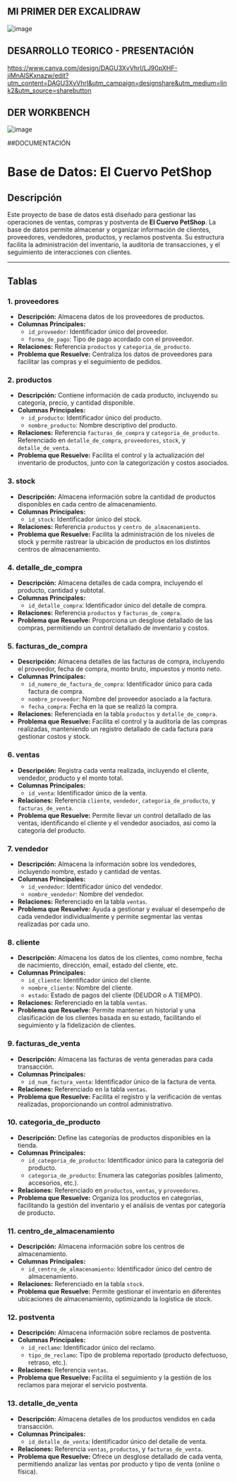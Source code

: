 ## MI PRIMER DER EXCALIDRAW
![image](https://github.com/user-attachments/assets/cc01f4a4-3acf-404a-af70-6036922d2a7e)


## DESARROLLO TEORICO - PRESENTACIÓN
https://www.canva.com/design/DAGU3XvVhrI/LJ90pXHF-jiMnAlSKxnazw/edit?utm_content=DAGU3XvVhrI&utm_campaign=designshare&utm_medium=link2&utm_source=sharebutton

## DER WORKBENCH 
![image](https://github.com/user-attachments/assets/8501eac6-c2a7-449c-9d16-d58ab83fa9d5)

##DOCUMENTACIÓN
# Base de Datos: El Cuervo PetShop

## Descripción
Este proyecto de base de datos está diseñado para gestionar las operaciones de ventas, compras y postventa de **El Cuervo PetShop**. La base de datos permite almacenar y organizar información de clientes, proveedores, vendedores, productos, y reclamos postventa. Su estructura facilita la administración del inventario, la auditoría de transacciones, y el seguimiento de interacciones con clientes.

---

## Tablas
### 1. **proveedores**
   - **Descripción:** Almacena datos de los proveedores de productos.
   - **Columnas Principales:**
     - `id_proveedor`: Identificador único del proveedor.
     - `forma_de_pago`: Tipo de pago acordado con el proveedor.
   - **Relaciones:** Referencia `productos` y `categoria_de_producto`.
   - **Problema que Resuelve:** Centraliza los datos de proveedores para facilitar las compras y el seguimiento de pedidos.

### 2. **productos**
   - **Descripción:** Contiene información de cada producto, incluyendo su categoría, precio, y cantidad disponible.
   - **Columnas Principales:**
     - `id_producto`: Identificador único del producto.
     - `nombre_producto`: Nombre descriptivo del producto.
   - **Relaciones:** Referencia `facturas_de_compra` y `categoria_de_producto`. Referenciado en `detalle_de_compra`, `proveedores`, `stock`, y `detalle_de_venta`.
   - **Problema que Resuelve:** Facilita el control y la actualización del inventario de productos, junto con la categorización y costos asociados.

### 3. **stock**
   - **Descripción:** Almacena información sobre la cantidad de productos disponibles en cada centro de almacenamiento.
   - **Columnas Principales:**
     - `id_stock`: Identificador único del stock.
   - **Relaciones:** Referencia `productos` y `centro_de_almacenamiento`.
   - **Problema que Resuelve:** Facilita la administración de los niveles de stock y permite rastrear la ubicación de productos en los distintos centros de almacenamiento.
   
### 4. **detalle_de_compra**
   - **Descripción:** Almacena detalles de cada compra, incluyendo el producto, cantidad y subtotal.
   - **Columnas Principales:**
     - `id_detalle_compra`: Identificador único del detalle de compra.
   - **Relaciones:** Referencia `productos` y `facturas_de_compra`.
   - **Problema que Resuelve:** Proporciona un desglose detallado de las compras, permitiendo un control detallado de inventario y costos.
     
### 5. **facturas_de_compra**
   - **Descripción:** Almacena detalles de las facturas de compra, incluyendo el proveedor, fecha de compra, monto bruto, impuestos y monto neto.
   - **Columnas Principales:**
     - `id_numero_de_factura_de_compra`: Identificador único para cada factura de compra.
     - `nombre_proveedor`: Nombre del proveedor asociado a la factura.
     - `fecha_compra`: Fecha en la que se realizó la compra.
   - **Relaciones:** Referenciada en la tabla `productos` y `detalle_de_compra`.
   - **Problema que Resuelve:** Facilita el control y la auditoría de las compras realizadas, manteniendo un registro detallado de cada factura para gestionar costos y stock.
     
### 6. **ventas**
   - **Descripción:** Registra cada venta realizada, incluyendo el cliente, vendedor, producto y el monto total.
   - **Columnas Principales:**
     - `id_venta`: Identificador único de la venta.
   - **Relaciones:** Referencia `cliente`, `vendedor`, `categoria_de_producto`, y `facturas_de_venta`.
   - **Problema que Resuelve:** Permite llevar un control detallado de las ventas, identificando el cliente y el vendedor asociados, así como la categoría del producto.
     
### 7. **vendedor**
   - **Descripción:** Almacena la información sobre los vendedores, incluyendo nombre, estado y cantidad de ventas.
   - **Columnas Principales:**
     - `id_vendedor`: Identificador único del vendedor.
     - `nombre_vendedor`: Nombre del vendedor.
   - **Relaciones:** Referenciado en la tabla `ventas`.
   - **Problema que Resuelve:** Ayuda a gestionar y evaluar el desempeño de cada vendedor individualmente y permite segmentar las ventas realizadas por cada uno.

### 8. **cliente**
   - **Descripción:** Almacena los datos de los clientes, como nombre, fecha de nacimiento, dirección, email, estado del cliente, etc.
   - **Columnas Principales:**
     - `id_cliente`: Identificador único del cliente.
     - `nombre_cliente`: Nombre del cliente.
     - `estado`: Estado de pagos del cliente (DEUDOR o A TIEMPO).
   - **Relaciones:** Referenciado en la tabla `ventas`.
   - **Problema que Resuelve:** Permite mantener un historial y una clasificación de los clientes basada en su estado, facilitando el seguimiento y la fidelización de clientes.

### 9. **facturas_de_venta**
   - **Descripción:** Almacena las facturas de venta generadas para cada transacción.
   - **Columnas Principales:**
     - `id_num_factura_venta`: Identificador único de la factura de venta.
   - **Relaciones:** Referenciado en la tabla `ventas`.
   - **Problema que Resuelve:** Facilita el registro y la verificación de ventas realizadas, proporcionando un control administrativo.

### 10. **categoria_de_producto**
   - **Descripción:** Define las categorías de productos disponibles en la tienda.
   - **Columnas Principales:**
     - `id_categoria_de_producto`: Identificador único para la categoría del producto.
     - `categoria_de_producto`: Enumera las categorías posibles (alimento, accesorios, etc.).
   - **Relaciones:** Referenciado en `productos`, `ventas`, y `proveedores`.
   - **Problema que Resuelve:** Organiza los productos en categorías, facilitando la gestión del inventario y el análisis de ventas por categoría de producto.

### 11. **centro_de_almacenamiento**
   - **Descripción:** Almacena información sobre los centros de almacenamiento.
   - **Columnas Principales:**
     - `id_centro_de_almacenamiento`: Identificador único del centro de almacenamiento.
   - **Relaciones:** Referenciado en la tabla `stock`.
   - **Problema que Resuelve:** Permite gestionar el inventario en diferentes ubicaciones de almacenamiento, optimizando la logística de stock.

### 12. **postventa**
   - **Descripción:** Almacena información sobre reclamos de postventa.
   - **Columnas Principales:**
     - `id_reclamo`: Identificador único del reclamo.
     - `tipo_de_reclamo`: Tipo de problema reportado (producto defectuoso, retraso, etc.).
   - **Relaciones:** Referencia `ventas`.
   - **Problema que Resuelve:** Facilita el seguimiento y la gestión de los reclamos para mejorar el servicio postventa.

### 13. **detalle_de_venta**
   - **Descripción:** Almacena detalles de los productos vendidos en cada transacción.
   - **Columnas Principales:**
     - `id_detalle_de_venta`: Identificador único del detalle de venta.
   - **Relaciones:** Referencia `ventas`, `productos`, y `facturas_de_venta`.
   - **Problema que Resuelve:** Ofrece un desglose detallado de cada venta, permitiendo analizar las ventas por producto y tipo de venta (online o física).


